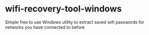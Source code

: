 # wifi-recovery-tool-windows
Simple free to use Windows utility to extract saved wifi passwords for networks you have connected to before

